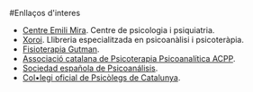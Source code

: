 #Enllaços d'interes

- [Centre Emili Mira](http://www.centreemilimira.com). Centre de psicologia i psiquiatria.
- [Xoroi](http://www.xoroi.com). Llibreria especialitzada en psicoanàlisi i psicoteràpia.
- [Fisioterapia Gutman](http://www.fisioterapiagutman.com).
- [Associació catalana de Psicoterapia Psicoanalítica ACPP](http://www.psicoterapeuta.org).
- [Sociedad española de Psicoanálisis](http://www.socespsi.org).
- [Col•legi oficial de Psicòlegs de Catalunya](http://www.copc.org).